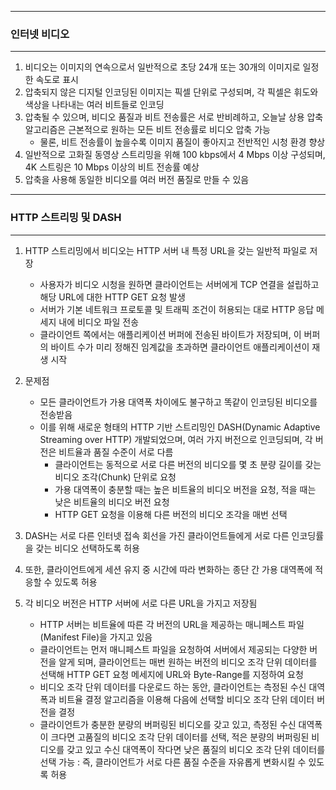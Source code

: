 -----
### 인터넷 비디오
-----
1. 비디오는 이미지의 연속으로서 일반적으로 초당 24개 또는 30개의 이미지로 일정한 속도로 표시
2. 압축되지 않은 디지털 인코딩된 이미지는 픽셀 단위로 구성되며, 각 픽셀은 휘도와 색상을 나타내는 여러 비트들로 인코딩
3. 압축될 수 있으며, 비디오 품질과 비트 전송률은 서로 반비례하고, 오늘날 상용 압축 알고리즘은 근본적으로 원하는 모든 비트 전송률로 비디오 압축 가능
   - 물론, 비트 전송률이 높을수록 이미지 품질이 좋아지고 전반적인 시청 환경 향상
4. 일반적으로 고화질 동영상 스트리밍을 위해 100 kbps에서 4 Mbps 이상 구성되며, 4K 스트링은 10 Mbps 이상의 비트 전송률 예상
5. 압축을 사용해 동일한 비디오를 여러 버전 품질로 만들 수 있음

-----
### HTTP 스트리밍 및 DASH
-----
1. HTTP 스트리밍에서 비디오는 HTTP 서버 내 특정 URL을 갖는 일반적 파일로 저장
   - 사용자가 비디오 시청을 원하면 클라이언트는 서버에게 TCP 연결을 설립하고 해당 URL에 대한 HTTP GET 요청 발생
   - 서버가 기본 네트워크 프로토콜 및 트래픽 조건이 허용되는 대로 HTTP 응답 메세지 내에 비디오 파일 전송
   - 클라이언트 쪽에서는 애플리케이션 버퍼에 전송된 바이트가 저장되며, 이 버퍼의 바이트 수가 미리 정해진 임계값을 초과하면 클라이언트 애플리케이션이 재생 시작

2. 문제점
   - 모든 클라이언트가 가용 대역폭 차이에도 불구하고 똑같이 인코딩된 비디오를 전송받음
   - 이를 위해 새로운 형태의 HTTP 기반 스트리밍인 DASH(Dynamic Adaptive Streaming over HTTP) 개발되었으며, 여러 가지 버전으로 인코딩되며, 각 버전은 비트율과 품질 수준이 서로 다름
     + 클라이언트는 동적으로 서로 다른 버전의 비디오를 몇 초 분량 길이를 갖는 비디오 조각(Chunk) 단위로 요청
     + 가용 대역폭이 충분할 때는 높은 비트율의 비디오 버전을 요청, 적을 때는 낮은 비트율의 비디오 버전 요청
     + HTTP GET 요청을 이용해 다른 버전의 비디오 조각을 매번 선택

3. DASH는 서로 다른 인터넷 접속 회선을 가진 클라이언트들에게 서로 다른 인코딩률을 갖는 비디오 선택하도록 허용
4. 또한, 클라이언트에게 세션 유지 중 시간에 따라 변화하는 종단 간 가용 대역폭에 적응할 수 있도록 허용
5. 각 비디오 버전은 HTTP 서버에 서로 다른 URL을 가지고 저장됨
   - HTTP 서버는 비트율에 따른 각 버전의 URL을 제공하는 매니페스트 파일(Manifest File)을 가지고 있음
   - 클라이언트는 먼저 매니페스트 파일을 요청하여 서버에서 제공되는 다양한 버전을 알게 되며, 클라이언트는 매번 원하는 버전의 비디오 조각 단위 데이터를 선택해 HTTP GET 요청 메세지에 URL와 Byte-Range를 지정하여 요청
   - 비디오 조각 단위 데이터를 다운로드 하는 동안, 클라이언트는 측정된 수신 대역폭과 비트율 결정 알고리즘을 이용해 다음에 선택할 비디오 조각 단위 데이터 버전을 결정
   - 클라이언트가 충분한 분량의 버퍼링된 비디오를 갖고 있고, 측정된 수신 대역폭이 크다면 고품질의 비디오 조각 단위 데이터를 선택, 적은 분량의 버퍼링된 비디오를 갖고 있고 수신 대역폭이 작다면 낮은 품질의 비디오 조각 단위 데이터를 선택 가능 : 즉, 클라이언트가 서로 다른 품질 수준을 자유롭게 변화시킬 수 있도록 허용

